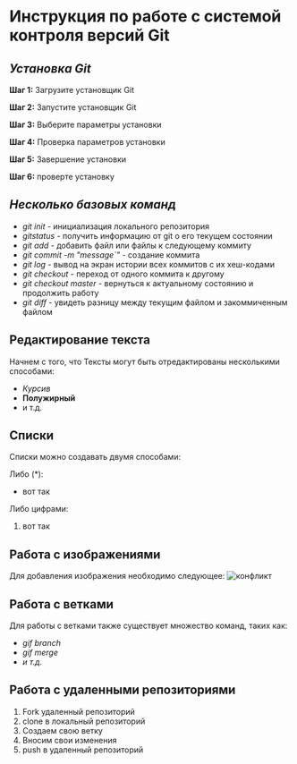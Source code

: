 # **Инструкция по работе с системой контроля версий Git**

## *Установка Git*
**Шаг 1:** Загрузите установщик Git

**Шаг 2:** Запустите установщик Git

**Шаг 3:** Выберите параметры установки

**Шаг 4:** Проверка параметров установки

**Шаг 5:** Завершение установки

**Шаг 6:** проверте установку

## *Несколько базовых команд*
* *git init* - инициализация локального репозитория
* *gitstatus* - получить информацию от git о его текущем состоянии
* *git add* - добавить файл или файлы к следующему коммиту
* *git commit -m "message`"* - создание коммита
* *git log* - вывод на экран истории всех коммитов с их хеш-кодами
* *git checkout* - переход от одного коммита к другому
* *git checkout master* - вернуться к актуальному состоянию и продолжить работу
* *git diff* - увидеть разницу между текущим файлом и закоммиченным файлом

## Редактирование текста
Начнем с того, что
Тексты могут быть отредактированы несколькими способами:

* *Курсив*
* **Полужирный**
* и т.д.

## Списки
Списки можно создавать двумя способами:

Либо (*):
* вот так

Либо цифрами:
1. вот так

## Работа с изображениями
Для добавления изображения необходимо следующее:
![конфликт](konflict.png)

## Работа с ветками
Для работы с ветками также существует множество команд, таких как:
* *gif branch*
* *gif merge*
* *и т.д.*

## Работа с удаленными репозиториями
1. Fork удаленный репозиторий
2. clone  в локальный репозиторий
3. Создаем свою ветку
4. Вносим свои изменения
5. push в удаленный репозиторий